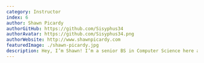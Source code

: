 ```yaml
---
category: Instructor
index: 6
author: Shawn Picardy
authorGitHub: https://github.com/Sisyphus34
authorAvatar: https://github.com/Sisyphus34.png
authorWebsite: http://www.shawnpicardy.com
featuredImage: ./shawn-picardy.jpg
description: Hey, I’m Shawn! I’m a senior BS in Computer Science here at Clemson. I’m stoked to be one of your React.js instructors this summer!
---
```

